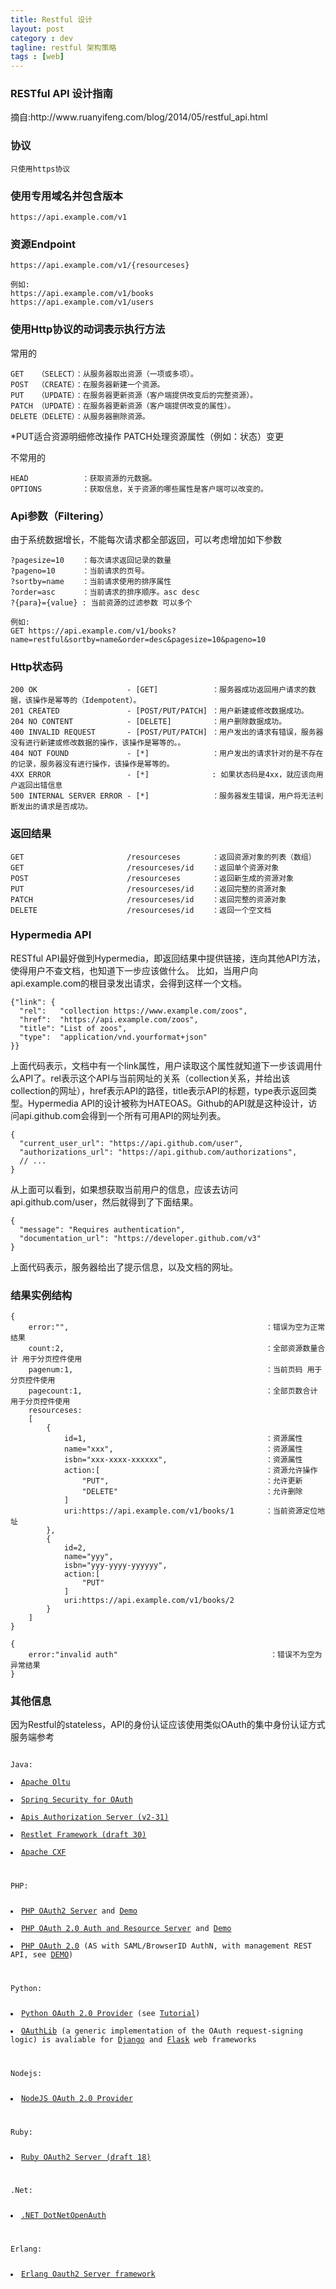 ```yaml
---
title: Restful 设计
layout: post
category : dev
tagline: restful 架构策略
tags : [web]
---
```


<h3 id="restful-api-">RESTful API 设计指南</h3>
<p>摘自:http://www.ruanyifeng.com/blog/2014/05/restful_api.html</p>

<h3 id="section">协议</h3>

<pre><code>只使用https协议
</code></pre>

<h3 id="section-1">使用专用域名并包含版本</h3>

<pre><code>https://api.example.com/v1  
</code></pre>

<h3 id="endpoint">资源Endpoint</h3>

<pre><code>https://api.example.com/v1/{resourceses}

例如:
https://api.example.com/v1/books
https://api.example.com/v1/users
</code></pre>

<h3 id="http">使用Http协议的动词表示执行方法</h3>

<p>常用的</p>

<pre><code>GET   （SELECT）：从服务器取出资源（一项或多项）。
POST  （CREATE）：在服务器新建一个资源。
PUT   （UPDATE）：在服务器更新资源（客户端提供改变后的完整资源）。
PATCH （UPDATE）：在服务器更新资源（客户端提供改变的属性）。
DELETE（DELETE）：从服务器删除资源。
</code></pre>

<p>*PUT适合资源明细修改操作 PATCH处理资源属性（例如：状态）变更</p>

<p>不常用的</p>

<pre><code>HEAD            ：获取资源的元数据。
OPTIONS         ：获取信息，关于资源的哪些属性是客户端可以改变的。
</code></pre>

<h3 id="apifiltering">Api参数（Filtering）</h3>
<p>由于系统数据增长，不能每次请求都全部返回，可以考虑增加如下参数</p>

<pre><code>?pagesize=10    ：每次请求返回记录的数量
?pageno=10      ：当前请求的页号。
?sortby=name    ：当前请求使用的排序属性
?order=asc      ：当前请求的排序顺序。asc desc
?{para}={value} : 当前资源的过滤参数 可以多个

例如:
GET https://api.example.com/v1/books?name=restful&amp;sortby=name&amp;order=desc&amp;pagesize=10&amp;pageno=10 
</code></pre>

<h3 id="http-1">Http状态码</h3>

<pre><code>200 OK                    - [GET]            ：服务器成功返回用户请求的数据，该操作是幂等的（Idempotent）。
201 CREATED               - [POST/PUT/PATCH] ：用户新建或修改数据成功。
204 NO CONTENT            - [DELETE]         ：用户删除数据成功。
400 INVALID REQUEST       - [POST/PUT/PATCH] ：用户发出的请求有错误，服务器没有进行新建或修改数据的操作，该操作是幂等的。。
404 NOT FOUND             - [*]              ：用户发出的请求针对的是不存在的记录，服务器没有进行操作，该操作是幂等的。
4XX ERROR                 - [*]              : 如果状态码是4xx，就应该向用户返回出错信息
500 INTERNAL SERVER ERROR - [*]              ：服务器发生错误，用户将无法判断发出的请求是否成功。
</code></pre>

<h3 id="section-2">返回结果</h3>

<pre><code>GET                       /resourceses       ：返回资源对象的列表（数组）
GET                       /resourceses/id    ：返回单个资源对象
POST                      /resourceses       ：返回新生成的资源对象
PUT                       /resourceses/id    ：返回完整的资源对象
PATCH                     /resourceses/id    ：返回完整的资源对象
DELETE                    /resourceses/id    ：返回一个空文档
</code></pre>

<h3 id="hypermedia-api">Hypermedia API</h3>

<p>RESTful API最好做到Hypermedia，即返回结果中提供链接，连向其他API方法，使得用户不查文档，也知道下一步应该做什么。
比如，当用户向api.example.com的根目录发出请求，会得到这样一个文档。</p>

<pre><code>{"link": {
  "rel":   "collection https://www.example.com/zoos",
  "href":  "https://api.example.com/zoos",
  "title": "List of zoos",
  "type":  "application/vnd.yourformat+json"
}}
</code></pre>

<p>上面代码表示，文档中有一个link属性，用户读取这个属性就知道下一步该调用什么API了。rel表示这个API与当前网址的关系（collection关系，并给出该collection的网址），href表示API的路径，title表示API的标题，type表示返回类型。Hypermedia API的设计被称为HATEOAS。Github的API就是这种设计，访问api.github.com会得到一个所有可用API的网址列表。</p>

<pre><code>{
  "current_user_url": "https://api.github.com/user",
  "authorizations_url": "https://api.github.com/authorizations",
  // ...
}
</code></pre>

<p>从上面可以看到，如果想获取当前用户的信息，应该去访问api.github.com/user，然后就得到了下面结果。</p>

<pre><code>{
  "message": "Requires authentication",
  "documentation_url": "https://developer.github.com/v3"
}
</code></pre>

<p>上面代码表示，服务器给出了提示信息，以及文档的网址。</p>

<h3 id="section-3">结果实例结构</h3>

<pre><code>{
    error:"",                                            ：错误为空为正常结果
    count:2,                                             ：全部资源数量合计 用于分页控件使用
    pagenum:1,                                           ：当前页码 用于分页控件使用
    pagecount:1,                                         ：全部页数合计 用于分页控件使用
    resourceses:                                         
    [
        {
            id=1,                                        ：资源属性
            name="xxx",                                  ：资源属性
            isbn="xxx-xxxx-xxxxxx",                      ：资源属性
            action:[                                     ：资源允许操作
                "PUT",                                   ：允许更新
                "DELETE"                                 ：允许删除
            ]
            uri:https://api.example.com/v1/books/1       ：当前资源定位地址
        },
        {
            id=2,
            name="yyy",
            isbn="yyy-yyyy-yyyyyy",
            action:[
                "PUT"
            ]
            uri:https://api.example.com/v1/books/2
        }
    ]
}

{
    error:"invalid auth"                                  ：错误不为空为异常结果
}
</code></pre>

<h3 id="section-4">其他信息</h3>
<p>因为Restful的stateless，API的身份认证应该使用类似OAuth的集中身份认证方式
<br>
服务端参考 </p>
<pre><code>
Java:

<li><a href="http://oltu.apache.org/">Apache Oltu</a>

</li><li><a href="http://static.springsource.org/spring-security/oauth/">Spring Security for OAuth</a>

</li><li><a href="https://github.com/OpenConextApps/apis">Apis Authorization Server (v2-31)</a>

</li><li><a href="http://www.restlet.org/">Restlet Framework (draft 30)</a>

</li><li><a href="http://cxf.apache.org/">Apache CXF</a>
</li>

PHP:

<li><a href="https://github.com/bshaffer/oauth2-server-php">PHP OAuth2 Server</a> and <a href="https://github.com/bshaffer/oauth2-demo-php">Demo</a></li>
<li><a href="https://github.com/thephpleague/oauth2-server">PHP OAuth 2.0 Auth and Resource Server</a> and <a href="https://github.com/lncd/oauth2-example-auth-server">Demo</a></li>
<li><a href="https://github.com/fkooman/php-oauth">PHP OAuth 2.0</a> (AS with SAML/BrowserID AuthN, with management REST API, see <a href="https://frko.surfnetlabs.nl/workshop/">DEMO</a>)</li>

Python:

<li><a href="https://github.com/StartTheShift/pyoauth2">Python OAuth 2.0 Provider</a> (see <a href="http://tech.shift.com/post/39516330935/implementing-a-python-oauth-2-0-provider-part-1">Tutorial</a>)</li>
<li><a href="https://github.com/idan/oauthlib">OAuthLib</a> (a generic implementation of the OAuth request-signing logic) is avaliable for <a href="https://github.com/evonove/django-oauth-toolkit">Django</a> and <a href="https://github.com/lepture/flask-oauthlib">Flask</a> web frameworks</li>

Nodejs:

<li><a href="https://github.com/t1msh/node-oauth20-provider">NodeJS OAuth 2.0 Provider</a></li>

Ruby:

<li><a href="https://github.com/nov/rack-oauth2">Ruby OAuth2 Server (draft 18)</a></li>

.Net:

<li><a href="http://www.dotnetopenauth.net/">.NET DotNetOpenAuth</a></li>

Erlang:

<li><a href="https://github.com/kivra/oauth2">Erlang Oauth2 Server framework</a></li>

</code></pre>

